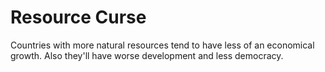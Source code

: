 # Resource Curse
Countries with more natural resources tend to have less of an economical growth.
Also they'll have worse development and less democracy.

